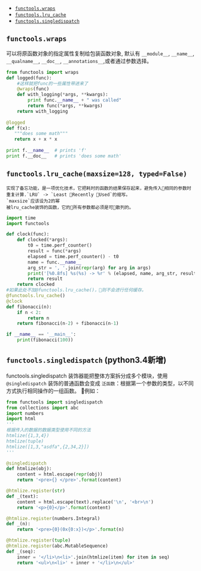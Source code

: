 + [`functools.wraps`](#wraps)   
+ [`functools.lru_cache`](#lru_cache)     
+ [`functools.singledispatch`](#singledispatch)  


## <span id="wraps">`functools.wraps`</span> 
可以将原函数对象的指定属性复制给包装函数对象, 默认有 `__module__`, `__name__`, `__qualname__`, `__doc__`, `__annotations__`,或者通过参数选择。
```python
from functools import wraps
def logged(func):
    #这样就把func的一些属性带进来了
    @wraps(func) 
    def with_logging(*args, **kwargs):
        print func.__name__ + " was called"
        return func(*args, **kwargs)
    return with_logging
 
@logged
def f(x):
   """does some math"""
   return x + x * x
 
print f.__name__  # prints 'f'
print f.__doc__   # prints 'does some math'
```

## <span id="lru_cache">`functools.lru_cache(maxsize=128, typed=False)`</span>

    实现了备忘功能，是一项优化技术，它把耗时的函数的结果保存起来，避免传入相同的参数时重复计算.`LRU` -> `Least Recently Used`的缩写。
    `maxsize`应该设为2的幂  
    被lru_cache装饰的函数，它的所有参数都必须是可散列的。
    
```python
import time
import functools

def clock(func):
    def clocked(*args):
        t0 = time.perf_counter()
        result = func(*args)
        elapsed = time.perf_counter() - t0
        name = func.__name__
        arg_str = ', '.join(repr(arg) for arg in args)
        print('[%0.8fs] %s(%s) -> %r' % (elapsed, name, arg_str, result))
        return result
    return clocked
#如果此处不加@functools.lru_cache()，则不会进行任何缓存。
@functools.lru_cache()
@clock
def fibonacci(n):
    if n < 2:
        return n
    return fibonacci(n-2) + fibonacci(n-1)

if __name__ == '__main__':
    print(fibonacci(100))
```

## <span id="singledispatch">`functools.singledispatch`</span> (python3.4新增)
functools.singledispatch 装饰器能把整体方案拆分成多个模块，使用`@singledispatch` 装饰的普通函数会变成 `泛函数`：根据第一个参数的类型，以不同方式执行相同操作的一组函数。

例如：
```python
from functools import singledispatch
from collections import abc
import numbers
import html
'''
根据传入的数据的数据类型使用不同的方法
htmlize({1,3,4})
htmlize(tuple)
htmlize([1,3,"asdfa",{2,34,2}])
'''

@singledispatch
def htmlize(obj):
    content = html.escape(repr(obj))
    return '<pre>{} </pre>'.format(content)

@htmlize.register(str)
def _(text):
    content = html.escape(text).replace('\n', '<br>\n')
    return '<p>{0}</p>'.format(content)

@htmlize.register(numbers.Integral)
def _(n):
    return '<pre>{0}(0x{0:x})</p>'.format(n)

@htmlize.register(tuple)
@htmlize.register(abc.MutableSequence)
def _(seq):
    inner = '</li>\n<li>'.join(htmlize(item) for item in seq)
    return '<ul>\n<li>' + inner + '</li>\n</ul>'
```